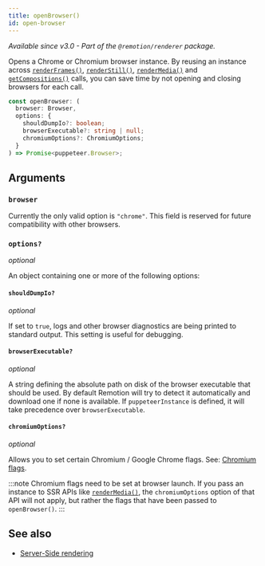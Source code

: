 ```yaml
---
title: openBrowser()
id: open-browser
---
```


_Available since v3.0 - Part of the `@remotion/renderer` package._

Opens a Chrome or Chromium browser instance. By reusing an instance across [`renderFrames()`](/docs/renderer/render-frames), [`renderStill()`](/docs/renderer/render-still), [`renderMedia()`](/docs/renderer/render-media) and [`getCompositions()`](/docs/get-compositions) calls, you can save time by not opening and closing browsers for each call.

```ts
const openBrowser: (
  browser: Browser,
  options: {
    shouldDumpIo?: boolean;
    browserExecutable?: string | null;
    chromiumOptions?: ChromiumOptions;
  }
) => Promise<puppeteer.Browser>;
```

## Arguments

### `browser`

Currently the only valid option is `"chrome"`. This field is reserved for future compatibility with other browsers.

### `options?`

_optional_

An object containing one or more of the following options:

#### `shouldDumpIo?`

_optional_

If set to `true`, logs and other browser diagnostics are being printed to standard output. This setting is useful for debugging.

#### `browserExecutable?`

_optional_

A string defining the absolute path on disk of the browser executable that should be used. By default Remotion will try to detect it automatically and download one if none is available. If `puppeteerInstance` is defined, it will take precedence over `browserExecutable`.

#### `chromiumOptions?`

_optional_

Allows you to set certain Chromium / Google Chrome flags. See: [Chromium flags](/docs/chromium-flags).

:::note
Chromium flags need to be set at browser launch. If you pass an instance to SSR APIs like [`renderMedia()`](/docs/renderer/render-media), the `chromiumOptions` option of that API will not apply, but rather the flags that have been passed to `openBrowser()`.
:::

## See also

- [Server-Side rendering](/docs/ssr)
